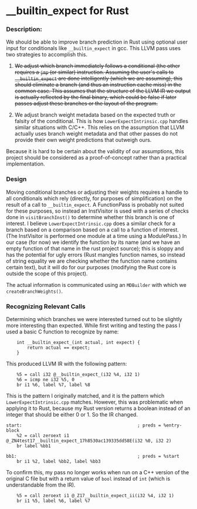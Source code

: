 # \_\_builtin\_expect for Rust


### Description:

We should be able to improve branch prediction in Rust using optional user input for conditionals like `__builtin_expect` in gcc. This LLVM pass uses two strategies to accomplish this. 

1. ~~We adjust which branch immediately follows a conditional (the other requires a `jmp` (or similar) instruction. Assuming the user's calls to `__builtin_expect` are done intelligently (which we are assuming), this should eliminate a branch (and thus an instruction cache miss) in the common case. This assumes that the structure of the LLVM IR we output is actually reflected by the final binary, which could be false if later passes adjust these branches or the layout of the program.~~

2. We adjust branch weight metadata based on the expected truth or falsity of the conditional. This is how `LowerExpectIntrinsic.cpp` handles similar situations with C/C++. This relies on the assumption that LLVM actually uses branch weight metadata and that other passes do not provide their own weight predictions that outweigh ours.

Because it is hard to be certain about the validity of our assumptions, this project should be considered as a proof-of-concept rather than a practical implementation. 

### Design

Moving conditional branches or adjusting their weights requires a handle to all conditionals which rely (directly, for purposes of simplification) on the result of a call to `__builtin_expect`. 
A FunctionPass is probably not suited for these purposes, so instead an InstVisitor is used with a series of checks done in `visitBranchInst()` to determine whether this branch is one of interest. 
I believe `LowerExpectIntrinsic.cpp` does a similar check for a branch based on a comparison based on a call to a function of interest. 
(The InstVisitor is performed one module at a time using a ModulePass.)
In our case (for now) we identify the function by its name (and we have an empty function of that name in the rust project source); this is sloppy and has the potential for ugly errors (Rust mangles function names, so instead of string equality we are checking whether the function name contains certain text), but it will do for our purposes (modifying the Rust core is outside the scope of this project).

The actual information is communicated using an `MDBuilder` with which we `createBranchWeights()`. 

### Recognizing Relevant Calls

Determining which branches we were interested turned out to be slightly more interesting than expected. While first writing and testing the pass I used a basic C function to recognize by name:
```
    int __builtin_expect_(int actual, int expect) {
        return actual == expect;
    }
```

This produced LLVM IR with the following pattern:
```
    %5 = call i32 @__builtin_expect_(i32 %4, i32 1)
    %6 = icmp ne i32 %5, 0
    br i1 %6, label %7, label %8
```
This is the pattern I originally matched, and it is the pattern which `LowerExpectIntrinsic.cpp` matches. However, this was problematic when applying it to Rust, because my Rust version returns a boolean instead of an integer that should be either 0 or 1. So the IR changed.
```
start:                                            ; preds = %entry-block
    %2 = call zeroext i1 @_ZN4test17__builtin_expect_17h8530ac139335dd58E(i32 %0, i32 2)
    br label %bb1

bb1:                                              ; preds = %start
    br i1 %2, label %bb2, label %bb3
```
To confirm this, my pass no longer works when run on a C++ version of the original C file but with a return value of `bool` instead of `int` (which is understandable from the IR).
```
    %5 = call zeroext i1 @_Z17__builtin_expect_ii(i32 %4, i32 1)
    br i1 %5, label %6, label %7

```

